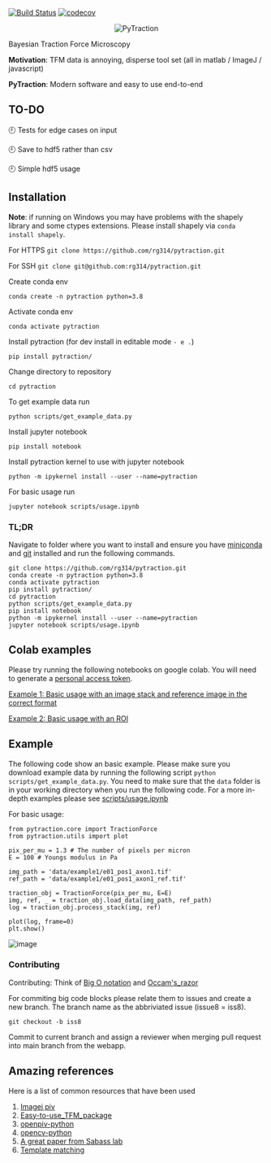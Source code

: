 [![Build Status](https://travis-ci.com/rg314/pytraction.svg?token=BCkcrsWckKEnE7AqL2uD&branch=main)](https://travis-ci.com/rg314/pytraction)
[![codecov](https://codecov.io/gh/rg314/pytraction/branch/main/graph/badge.svg?token=5HLPLUWIXN)](https://codecov.io/gh/rg314/pytraction)

<p align="center">
<img src="https://user-images.githubusercontent.com/35999546/112598957-2fa21a00-8e07-11eb-847c-37f311e4c919.png" alt="PyTraction">
</p>



Bayesian Traction Force Microscopy

**Motivation**: TFM data is annoying, disperse tool set (all in matlab / ImageJ / javascript)

**PyTraction**: Modern software and easy to use end-to-end


## TO-DO

:clock9: Tests for edge cases on input

:clock9: Save to hdf5 rather than csv

:clock9: Simple hdf5 usage


## Installation

**Note**: if running on Windows you may have problems with the shapely library and some ctypes extensions. Please install shapely via `conda install shapely`. 

For HTTPS
```git clone https://github.com/rg314/pytraction.git```

For SSH
```git clone git@github.com:rg314/pytraction.git```


Create conda env

```
conda create -n pytraction python=3.8
```

Activate conda env

```
conda activate pytraction
```

Install pytraction (for dev install in editable mode `- e .`)

```
pip install pytraction/
```

Change directory to repository

```
cd pytraction
```

To get example data run

```
python scripts/get_example_data.py
```

Install jupyter notebook

```
pip install notebook
```

Install pytraction kernel to use with jupyter notebook

```
python -m ipykernel install --user --name=pytraction
```

For basic usage run

```
jupyter notebook scripts/usage.ipynb
```


### TL;DR
Navigate to folder where you want to install and ensure you have [miniconda](https://docs.conda.io/en/latest/miniconda.html) and [git]( https://git-scm.com/book/en/v2/Getting-Started-Installing-Git) installed and run the following commands.

```
git clone https://github.com/rg314/pytraction.git
conda create -n pytraction python=3.8
conda activate pytraction
pip install pytraction/
cd pytraction
python scripts/get_example_data.py
pip install notebook
python -m ipykernel install --user --name=pytraction
jupyter notebook scripts/usage.ipynb
```

## Colab examples
Please try running the following notebooks on google colab. You will need to generate a [personal access token](https://docs.github.com/en/github/authenticating-to-github/creating-a-personal-access-token).

[Example 1: Basic usage with an image stack and reference image in the correct format](https://colab.research.google.com/github/rg314/pytraction/blob/main/examples/example1.ipynb)

[Example 2: Basic usage with an ROI](https://colab.research.google.com/github/rg314/pytraction/blob/main/examples/example2.ipynb)

## Example

The following code show an basic example. Please make sure you download example data by running the following script `python scripts/get_example_data.py`. You need to make sure that the `data` folder is in your working directory when you run the following code. For a more in-depth examples please see [scripts/usage.ipynb](https://github.com/rg314/pytraction/blob/main/scripts/usage.ipynb)


For basic usage:

```
from pytraction.core import TractionForce
from pytraction.utils import plot

pix_per_mu = 1.3 # The number of pixels per micron 
E = 100 # Youngs modulus in Pa

img_path = 'data/example1/e01_pos1_axon1.tif'
ref_path = 'data/example1/e01_pos1_axon1_ref.tif'

traction_obj = TractionForce(pix_per_mu, E=E)
img, ref, _ = traction_obj.load_data(img_path, ref_path)
log = traction_obj.process_stack(img, ref)

plot(log, frame=0)
plt.show()
```

![image](https://user-images.githubusercontent.com/35999546/111919773-962fdc80-8a83-11eb-9230-ec9e588a9b77.png)


### Contributing
Contributing: Think of [Big O notation](https://en.wikipedia.org/wiki/Big_O_notation#:~:text=Big%20O%20notation%20is%20a,a%20particular%20value%20or%20infinity.) and [Occam's_razor](https://en.wikipedia.org/wiki/Occam%27s_razor)

For commiting big code blocks please relate them to issues and create a new branch. The branch name as the abbriviated issue (issue8 = iss8). 

```git checkout -b iss8```

Commit to current branch and assign a reviewer when merging pull request into main branch from the webapp.


## Amazing references
Here is a list of common resources that have been used

1. [Imagej piv](https://sites.google.com/site/qingzongtseng/piv)
2. [Easy-to-use_TFM_package](https://github.com/CellMicroMechanics/Easy-to-use_TFM_package)
3. [openpiv-python](http://www.openpiv.net/openpiv-python/)
4. [opencv-python](https://opencv-python-tutroals.readthedocs.io/en/latest/index.html)
5. [A great paper from Sabass lab](https://www.nature.com/articles/s41598-018-36896-x)
6. [Template matching](https://sites.google.com/site/qingzongtseng/template-matching-ij-plugin/tuto2)

